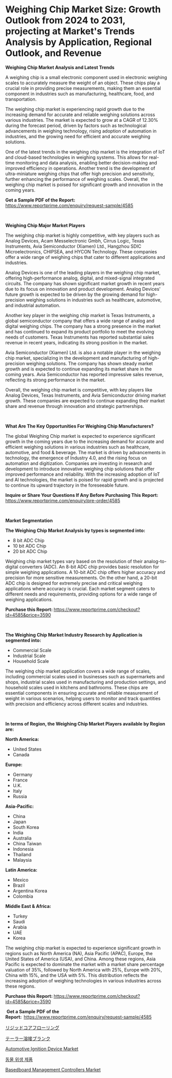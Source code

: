 <p><h1>Weighing Chip Market Size: Growth Outlook from 2024 to 2031, projecting at Market's Trends Analysis by Application, Regional Outlook, and Revenue</h1></p><p><strong>Weighing Chip Market Analysis and Latest Trends</strong></p>
<p><p>A weighing chip is a small electronic component used in electronic weighing scales to accurately measure the weight of an object. These chips play a crucial role in providing precise measurements, making them an essential component in industries such as manufacturing, healthcare, food, and transportation.</p><p>The weighing chip market is experiencing rapid growth due to the increasing demand for accurate and reliable weighing solutions across various industries. The market is expected to grow at a CAGR of 12.30% during the forecast period, driven by factors such as technological advancements in weighing technology, rising adoption of automation in industries, and the growing need for efficient and accurate weighing solutions.</p><p>One of the latest trends in the weighing chip market is the integration of IoT and cloud-based technologies in weighing systems. This allows for real-time monitoring and data analysis, enabling better decision-making and improved efficiency in operations. Another trend is the development of ultra-miniature weighing chips that offer high precision and sensitivity, further enhancing the performance of weighing scales. Overall, the weighing chip market is poised for significant growth and innovation in the coming years.</p></p>
<p><strong>Get a Sample PDF of the Report:&nbsp;</strong> <a href="https://www.reportprime.com/enquiry/request-sample/4585">https://www.reportprime.com/enquiry/request-sample/4585</a></p>
<p>&nbsp;</p>
<p><strong>Weighing Chip Major Market Players</strong></p>
<p><p>The weighing chip market is highly competitive, with key players such as Analog Devices, Acam Messelectronic Gmbh, Cirrus Logic, Texas Instruments, Avia Semiconductor (Xiamen) Ltd., Hangzhou SDIC Microelectronics, CHIPSEA, and HYCON Technology. These companies offer a wide range of weighing chips that cater to different applications and industries.</p><p>Analog Devices is one of the leading players in the weighing chip market, offering high-performance analog, digital, and mixed-signal integrated circuits. The company has shown significant market growth in recent years due to its focus on innovation and product development. Analog Devices' future growth is expected to be driven by the growing demand for high-precision weighing solutions in industries such as healthcare, automotive, and industrial automation.</p><p>Another key player in the weighing chip market is Texas Instruments, a global semiconductor company that offers a wide range of analog and digital weighing chips. The company has a strong presence in the market and has continued to expand its product portfolio to meet the evolving needs of customers. Texas Instruments has reported substantial sales revenue in recent years, indicating its strong position in the market.</p><p>Avia Semiconductor (Xiamen) Ltd. is also a notable player in the weighing chip market, specializing in the development and manufacturing of high-precision weighing solutions. The company has shown steady market growth and is expected to continue expanding its market share in the coming years. Avia Semiconductor has reported impressive sales revenue, reflecting its strong performance in the market.</p><p>Overall, the weighing chip market is competitive, with key players like Analog Devices, Texas Instruments, and Avia Semiconductor driving market growth. These companies are expected to continue expanding their market share and revenue through innovation and strategic partnerships.</p></p>
<p>&nbsp;</p>
<p><strong>What Are The Key Opportunities For Weighing Chip Manufacturers?</strong></p>
<p><p>The global Weighing Chip market is expected to experience significant growth in the coming years due to the increasing demand for accurate and efficient weighing solutions in various industries such as healthcare, automotive, and food & beverage. The market is driven by advancements in technology, the emergence of Industry 4.0, and the rising focus on automation and digitization. Companies are investing in research and development to introduce innovative weighing chip solutions that offer improved performance and reliability. With the increasing adoption of IoT and AI technologies, the market is poised for rapid growth and is projected to continue its upward trajectory in the foreseeable future.</p></p>
<p><strong>Inquire or Share Your Questions If Any Before Purchasing This Report:</strong> <a href="https://www.reportprime.com/enquiry/pre-order/4585">https://www.reportprime.com/enquiry/pre-order/4585</a></p>
<p>&nbsp;</p>
<p><strong>Market Segmentation</strong></p>
<p><strong>The Weighing Chip Market Analysis by types is segmented into:</strong></p>
<p><ul><li>8 bit ADC Chip</li><li>10 bit ADC Chip</li><li>20 bit ADC Chip</li></ul></p>
<p><p>Weighing chip market types vary based on the resolution of their analog-to-digital converters (ADC). An 8-bit ADC chip provides basic resolution for simple weighing applications. A 10-bit ADC chip offers higher accuracy and precision for more sensitive measurements. On the other hand, a 20-bit ADC chip is designed for extremely precise and critical weighing applications where accuracy is crucial. Each market segment caters to different needs and requirements, providing options for a wide range of weighing applications.</p></p>
<p><strong>Purchase this Report:&nbsp;</strong><a href="https://www.reportprime.com/checkout?id=4585&price=3590">https://www.reportprime.com/checkout?id=4585&price=3590</a></p>
<p>&nbsp;</p>
<p><strong>The Weighing Chip Market Industry Research by Application is segmented into:</strong></p>
<p><ul><li>Commercial Scale</li><li>Industrial Scale</li><li>Household Scale</li></ul></p>
<p><p>The weighing chip market application covers a wide range of scales, including commercial scales used in businesses such as supermarkets and shops, industrial scales used in manufacturing and production settings, and household scales used in kitchens and bathrooms. These chips are essential components in ensuring accurate and reliable measurement of weight in various scenarios, helping users to monitor and track quantities with precision and efficiency across different scales and industries.</p></p>
<p>&nbsp;</p>
<p><strong>In terms of Region, the Weighing Chip Market Players available by Region are:</strong></p>
<p>
    <p> <strong> North America: </strong>
        <ul>
            <li>United States</li>
            <li>Canada</li>
        </ul>
        </p> 
    <p> <strong> Europe: </strong>
        <ul>
            <li>Germany</li>
            <li>France</li>
            <li>U.K.</li>
            <li>Italy</li>
            <li>Russia</li>
        </ul>
        </p> 
    <p> <strong> Asia-Pacific: </strong>
        <ul>
            <li>China</li>
            <li>Japan</li>
            <li>South Korea</li>
            <li>India</li>
            <li>Australia</li>
            <li>China Taiwan</li>
            <li>Indonesia</li>
            <li>Thailand</li>
            <li>Malaysia</li>
        </ul>
        </p> 
    <p> <strong> Latin America: </strong>
        <ul>
            <li>Mexico</li>
            <li>Brazil</li>
            <li>Argentina Korea</li>
            <li>Colombia</li>
        </ul>
        </p> 
    <p> <strong> Middle East & Africa: </strong>
        <ul>
            <li>Turkey</li>
            <li>Saudi</li>
            <li>Arabia</li>
            <li>UAE</li>
            <li>Korea</li>
        </ul>
    </p>
    </p>
<p><p>The weighing chip market is expected to experience significant growth in regions such as North America (NA), Asia Pacific (APAC), Europe, the United States of America (USA), and China. Among these regions, Asia Pacific is expected to dominate the market with a market share percentage valuation of 35%, followed by North America with 25%, Europe with 20%, China with 15%, and the USA with 5%. This distribution reflects the increasing adoption of weighing technologies in various industries across these regions.</p></p>
<p><strong>Purchase this Report: </strong><a href="https://www.reportprime.com/checkout?id=4585&price=3590">https://www.reportprime.com/checkout?id=4585&price=3590</a></p>
<p>&nbsp;<strong>Get a Sample PDF of the Report:&nbsp;&nbsp;</strong><a href="https://www.reportprime.com/enquiry/request-sample/4585">https://www.reportprime.com/enquiry/request-sample/4585</a></p>
<p><strong></strong></p>
<p><p><a href="https://github.com/dadanedu33/Market-Research-Report-List-1/blob/main/751709115279.md">リジッドコアフローリング</a></p><p><a href="https://github.com/ihabdkwlxs948/Market-Research-Report-List-1/blob/main/413245415278.md">テーラー溶接ブランク</a></p><p><a href="https://issuu.com/reportprime-2/docs/automotive-ignition-device-market-size-2030.pptx">Automotive Ignition Device Market</a></p><p><a href="https://github.com/Hubertstyenger6685/Market-Research-Report-List-1/blob/main/267807614130.md">동물 위생 제품</a></p><p><a href="https://github.com/biheemgalvinlouises6hokrh3h/Market-Research-Report-List-1/blob/main/basedboard-management-controllers-market.md">Basedboard Management Controllers Market</a></p></p>